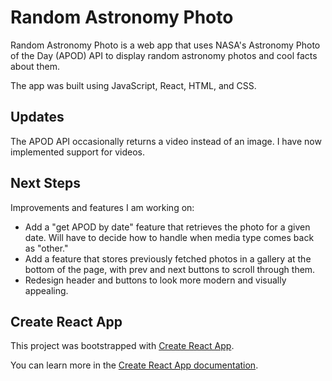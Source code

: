 # Random Astronomy Photo

Random Astronomy Photo is a web app that uses NASA's Astronomy Photo of the Day (APOD) API to display random astronomy photos and cool facts about them.

The app was built using JavaScript, React, HTML, and CSS.

## Updates

The APOD API occasionally returns a video instead of an image. I have now implemented support for videos.

## Next Steps

Improvements and features I am working on:

* Add a "get APOD by date" feature that retrieves the photo for a given date. Will have to decide how to handle when media type comes back as "other."
* Add a feature that stores previously fetched photos in a gallery at the bottom of the page, with prev and next buttons to scroll through them.
* Redesign header and buttons to look more modern and visually appealing.

## Create React App

This project was bootstrapped with [Create React App](https://github.com/facebook/create-react-app).

You can learn more in the [Create React App documentation](https://facebook.github.io/create-react-app/docs/getting-started).
